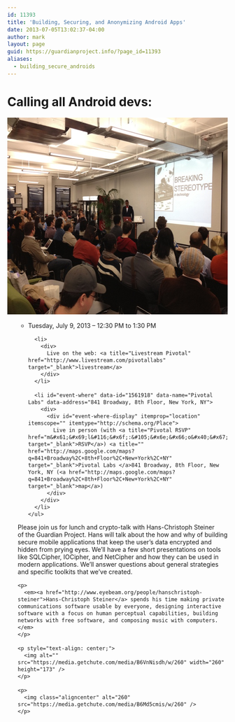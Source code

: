 ```yaml
---
id: 11393
title: 'Building, Securing, and Anonymizing Android Apps'
date: 2013-07-05T13:02:37-04:00
author: mark
layout: page
guid: https://guardianproject.info/?page_id=11393
aliases:
  - building_secure_androids
---
```

<div id="event-title" data-name="Building, Securing, and Anonymizing Android Apps">
  <h1 itemprop="name">
    Calling all Android devs:
  </h1>
  
  <p>
    <img class="aligncenter" alt="" src="break1.jpeg" width="600" height="450" />
  </p>
</div>

<div id="event-content">
  <ul>
    <ul>
      <li id="event-when">
        <div>
          <div id="event-when-display">
            Tuesday, July 9, 2013 &#8211; 12:30 PM to <time id="event-end-time">1:30 PM </time>
          </div>
        </div>
      </li>
      
      <li>
        <div>
          Live on the web: <a title="Livestream Pivotal" href="http://www.livestream.com/pivotallabs" target="_blank">livestream</a>
        </div>
      </li>
      
      <li id="event-where" data-id="1561918" data-name="Pivotal Labs" data-address="841 Broadway, 8th Floor, New York, NY">
        <div>
          <div id="event-where-display" itemprop="location" itemscope="" itemtype="http://schema.org/Place">
            Live in person (with <a title="Pivotal RSVP" href="m&#x61;&#x69;l&#116;&#x6f;:&#105;&#x6e;&#x66;o&#x40;&#x67;u&#97;&#x72;d&#105;&#x61;&#x6e;p&#x72;&#x6f;j&#101;&#x63;t&#46;&#x69;&#x6e;f&#x6f;" target="_blank">RSVP</a>) <a title="" href="http://maps.google.com/maps?q=841+Broadway%2C+8th+Floor%2C+New+York%2C+NY" target="_blank">Pivotal Labs </a>841 Broadway, 8th Floor, New York, NY (<a href="http://maps.google.com/maps?q=841+Broadway%2C+8th+Floor%2C+New+York%2C+NY" target="_blank">map</a>)
          </div>
        </div>
      </li>
    </ul>
  </ul>
  
  <div id="event-description-wrap" itemprop="description">
    <p>
      Please join us for lunch and crypto-talk with Hans-Christoph Steiner of the Guardian Project. Hans will talk about the how and why of building secure mobile applications that keep the user&#8217;s data encrypted and hidden from prying eyes. We&#8217;ll have a few short presentations on tools like SQLCipher, IOCipher, and NetCipher and how they can be used in modern applications. We&#8217;ll answer questions about general strategies and specific toolkits that we&#8217;ve created.
    </p>
    
    <p>
      <em><a href="http://www.eyebeam.org/people/hanschristoph-steiner">Hans-Christoph Steiner</a> spends his time making private communications software usable by everyone, designing interactive software with a focus on human perceptual capabilities, building networks with free software, and composing music with computers.</em>
    </p>
    
    <p style="text-align: center;">
      <img alt="" src="https://media.getchute.com/media/B6VnNisdh/w/260" width="260" height="173" />
    </p>
    
    <p>
      <img class="aligncenter" alt="260" src="https://media.getchute.com/media/B6Md5cmis/w/260" />
    </p>
  </div>
</div>